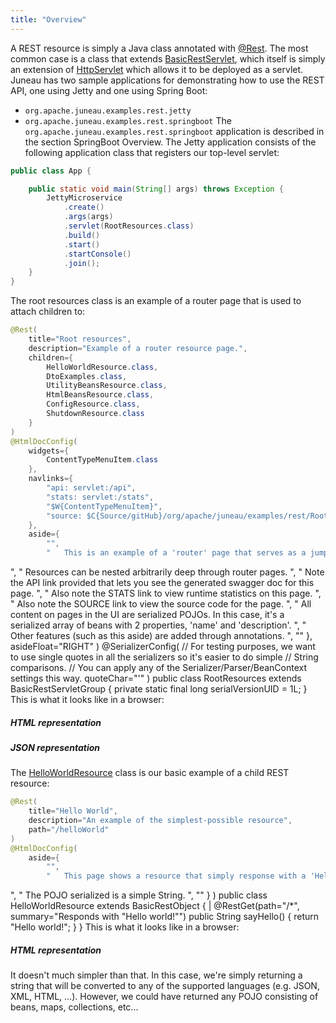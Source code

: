 ```yaml
---
title: "Overview"
---
```


A REST resource is simply a Java class annotated with [@Rest](../apidocs/org/apache/juneau/rest/annotation/Rest.html).
The most common case is a class that extends [BasicRestServlet](../apidocs/org/apache/juneau/rest/servlet/BasicRestServlet.html), which itself is simply an
extension of [HttpServlet](../apidocs/jakarta/servlet/http/HttpServlet.html) which allows it to be deployed as a servlet.
Juneau has two sample applications for demonstrating how to use the REST API, one using Jetty and one using
Spring Boot:
- `org.apache.juneau.examples.rest.jetty`
- `org.apache.juneau.examples.rest.springboot`
The `org.apache.juneau.examples.rest.springboot` application is described in the section SpringBoot Overview.
The Jetty application consists of the following application class that registers our top-level servlet:
```java
public class App {

    public static void main(String[] args) throws Exception {
        JettyMicroservice
            .create()
            .args(args)
            .servlet(RootResources.class)
            .build()
            .start()
            .startConsole()
            .join();
    }
}
```
The root resources class is an example of a router page that is used to attach children to:
```java
@Rest(
    title="Root resources",
    description="Example of a router resource page.",
    children={
        HelloWorldResource.class,
        DtoExamples.class,
        UtilityBeansResource.class,
        HtmlBeansResource.class,
        ConfigResource.class,
        ShutdownResource.class
    }
)
@HtmlDocConfig(
    widgets={
        ContentTypeMenuItem.class
    },
    navlinks={
        "api: servlet:/api",
        "stats: servlet:/stats",
        "$W{ContentTypeMenuItem}",
        "source: $C{Source/gitHub}/org/apache/juneau/examples/rest/RootResources.java"
    },
    aside={
        "",
        "	This is an example of a 'router' page that serves as a jumping-off point to child resources.
```
",
"
Resources can be nested arbitrarily deep through router pages.
",
"
Note the API link provided that lets you see the generated swagger doc for this page.
",
"
Also note the STATS link to view runtime statistics on this page.
",
"
Also note the SOURCE link to view the source code for the page.
",
"
All content on pages in the UI are serialized POJOs.  In this case, it's a serialized array of beans with 2 properties, 'name' and 'description'.
",
"
Other features (such as this aside) are added through annotations.
",
""
\},
asideFloat="RIGHT"
)
@SerializerConfig(
// For testing purposes, we want to use single quotes in all the serializers so it's easier to do simple
// String comparisons.
// You can apply any of the Serializer/Parser/BeanContext settings this way.
quoteChar="'"
)
public class RootResources extends BasicRestServletGroup \{
private static final long serialVersionUID = 1L;
\}
This is what it looks like in a browser:
##### HTML representation
##### JSON representation
The [HelloWorldResource](../apidocs/org/apache/juneau/examples/rest/HelloWorldResource.html) class is our basic example of a child REST resource:
```java
@Rest(
    title="Hello World",
    description="An example of the simplest-possible resource",
    path="/helloWorld"
)
@HtmlDocConfig(
    aside={
        "",
        "	This page shows a resource that simply response with a 'Hello world!' message
```
",
"
The POJO serialized is a simple String.
",
""
\}
)
public class HelloWorldResource extends BasicRestObject \{
|		@RestGet(path="/*", summary="Responds with \"Hello world!\"")
public String sayHello() \{
return "Hello world!";
\}
\}
This is what it looks like in a browser:
##### HTML representation
It doesn't much simpler than that.
In this case, we're simply returning a string that will be converted to any of the supported languages (e.g.
JSON, XML, HTML, ...).
However, we could have returned any POJO consisting of beans, maps, collections, etc...
